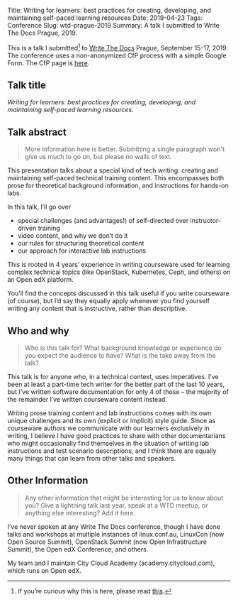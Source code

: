 Title: Writing for learners: best practices for creating, developing, and maintaining self-paced learning resources
Date: 2019-04-23
Tags: Conference
Slug: wtd-prague-2019
Summary: A talk I submitted to Write The Docs Prague, 2019.

This is a talk I submitted[^1] to [Write The
Docs](https://www.writethedocs.org/conf/) Prague, September
15-17, 2019. The conference uses a non-anonymized CfP process with a
simple Google Form. The CfP page is
[here](https://www.writethedocs.org/conf/prague/2019/cfp/).

## Talk title

_Writing for learners: best practices for creating, developing, and
maintaining self-paced learning resources._

## Talk abstract

> More information here is better. Submitting a single paragraph won't
> give us much to go on, but please no walls of text.

This presentation talks about a special kind of tech writing: creating
and maintaining self-paced technical training content. This
encompasses both prose for theoretical background information, and
instructions for hands-on labs.

In this talk, I’ll go over

- special challenges (and advantages!) of self-directed over
  instructor-driven training
- video content, and why we don’t do it
- our rules for structuring theoretical content
- our approach for interactive lab instructions

This is rooted in 4 years’ experience in writing courseware used for
learning complex technical topics (like OpenStack, Kubernetes, Ceph,
and others) on an Open edX platform.

You’ll find the concepts discussed in this talk useful if you write
courseware (of course), but I’d say they equally apply whenever you
find yourself writing any content that is instructive, rather than
descriptive.

## Who and why 

> Who is this talk for? What background knowledge or experience do you
> expect the audience to have? What is the take away from the talk?

This talk is for anyone who, in a technical context, uses
imperatives. I’ve been at least a part-time tech writer for the better
part of the last 10 years, but I’ve written software documentation for
only 4 of those – the majority of the remainder I’ve written
courseware content instead. 

Writing prose training content and lab instructions comes with its own
unique challenges and its own (explicit or implicit) style
guide. Since as courseware authors we communicate with our learners
exclusively in writing, I believe I have good practices to share with
other documentarians who might occasionally find themselves in the
situation of writing lab instructions and test scenario descriptions,
and I think there are equally many things that can learn from other
talks and speakers.

## Other Information

> Any other information that might be interesting for us to know about
> you? Give a lightning talk last year, speak at a WTD meetup, or
> anything else interesting? Add it here.

I’ve never spoken at any Write The Docs conference, though I have done
talks and workshops at multiple instances of linux.conf.au, LinuxCon
(now Open Source Summit), OpenStack Summit (now Open Infrastructure
Summit), the Open edX Conference, and others.

My team and I maintain City Cloud Academy (academy.citycloud.com),
which runs on Open edX.

[^1]: If you’re curious why this is here, please read
    [this]({filename}../../blog/talk-submissions.md).
